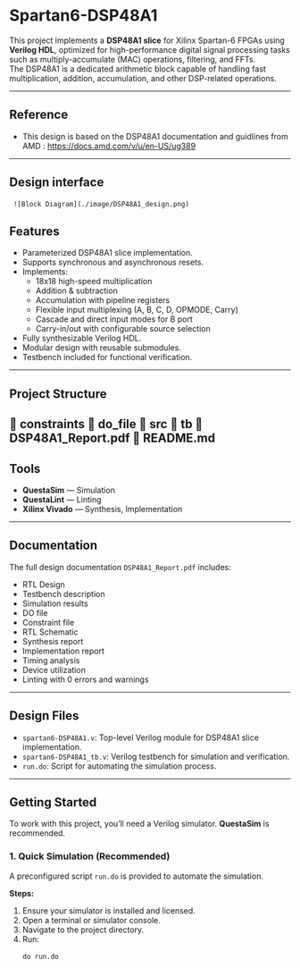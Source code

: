 # Spartan6-DSP48A1 

This project implements a **DSP48A1 slice** for Xilinx Spartan-6 FPGAs using **Verilog HDL**, optimized for high-performance digital signal processing tasks such as multiply-accumulate (MAC) operations, filtering, and FFTs.  
The DSP48A1 is a dedicated arithmetic block capable of handling fast multiplication, addition, accumulation, and other DSP-related operations.

---
## Reference
 - This design is based on the DSP48A1 documentation and guidlines from AMD : https://docs.amd.com/v/u/en-US/ug389
---
## Design interface
     ![Block Diagram](./image/DSP48A1_design.png)

 
## Features
- Parameterized DSP48A1 slice implementation.
- Supports synchronous and asynchronous resets.
- Implements:
  - 18x18 high-speed multiplication  
  - Addition & subtraction  
  - Accumulation with pipeline registers  
  - Flexible input multiplexing (A, B, C, D, OPMODE, Carry)  
  - Cascade and direct input modes for B port  
  - Carry-in/out with configurable source selection  
- Fully synthesizable Verilog HDL.  
- Modular design with reusable submodules.  
- Testbench included for functional verification.  

---

## Project Structure
📁 constraints  📁 do_file  📁 src   📁 tb  📄 DSP48A1_Report.pdf   📄 README.md
---

## Tools
- **QuestaSim** — Simulation  
- **QuestaLint** — Linting  
- **Xilinx Vivado** — Synthesis, Implementation  

---

## Documentation
The full design documentation `DSP48A1_Report.pdf` includes:
- RTL Design  
- Testbench description  
- Simulation results  
- DO file  
- Constraint file  
- RTL Schematic  
- Synthesis report  
- Implementation report  
- Timing analysis  
- Device utilization  
- Linting with 0 errors and warnings  

---

## Design Files
- `spartan6-DSP48A1.v`: Top-level Verilog module for DSP48A1 slice implementation.  
- `spartan6-DSP48A1_tb.v`: Verilog testbench for simulation and verification.  
- `run.do`: Script for automating the simulation process.  

---

## Getting Started
To work with this project, you’ll need a Verilog simulator. **QuestaSim** is recommended.

### 1. Quick Simulation (Recommended)
A preconfigured script `run.do` is provided to automate the simulation.

**Steps:**
1. Ensure your simulator is installed and licensed.  
2. Open a terminal or simulator console.  
3. Navigate to the project directory.  
4. Run:  
   ```tcl
   do run.do

